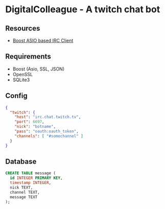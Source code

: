 # DigitalColleague - A twitch chat bot

## Resources
- [Boost ASIO based IRC Client](https://github.com/KrzaQ/boost-asio-irc-client)

## Requirements
- Boost (Asio, SSL, JSON)
- OpenSSL
- SQLite3

## Config
```json
{
  "twitch": {
    "host": "irc.chat.twitch.tv",
    "port": 6697,
    "nick": "botname",
    "pass": "oauth:oauth_token",
    "channels": [ "#somechannel" ]
  }
}
```

## Database
```sql
CREATE TABLE message (
  id INTEGER PRIMARY KEY,
  timestamp INTEGER,
  nick TEXT,
  channel TEXT,
  message TEXT
);
```
